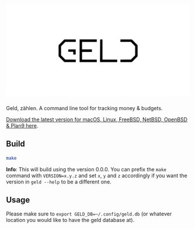 ![geld](documentation/geld.png)
-------------------------------

Geld, zählen. A command line tool for tracking money & budgets.

[Download the latest version for macOS, Linux, FreeBSD, NetBSD, OpenBSD & Plan9 here](https://github.com/mrusme/geld/releases/latest).


## Build

```sh
make
```

**Info**: This will build using the version 0.0.0. You can prefix the `make` 
command with `VERSION=x.y.z` and set `x`, `y` and `z` accordingly if you want 
the version in `geld --help` to be a different one.


## Usage

Please make sure to `export GELD_DB=~/.config/geld.db` (or whatever location 
you would like to have the geld database at).
